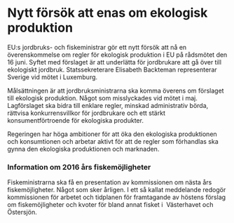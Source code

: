 # Nytt försök att enas om ekologisk produktion

EU:s jordbruks- och fiskeministrar gör ett nytt försök att nå en överenskommelse om regler för ekologisk produktion i EU på rådsmötet den 16 juni. Syftet med förslaget är att underlätta för jordbrukare att gå över till ekologiskt jordbruk. Statssekreterare Elisabeth Backteman representerar Sverige vid mötet i Luxemburg.

Målsättningen är att jordbruksministrarna ska komma överens om förslaget till ekologisk produktion. Något som misslyckades vid mötet i maj. Lagförslaget ska bidra till enklare regler, minskad administrativ börda, rättvisa konkurrensvillkor för jordbrukare och ett stärkt konsumentförtroende för ekologiska produkter.

Regeringen har höga ambitioner för att öka den ekologiska produktionen och konsumtionen och arbetar aktivt för att de regler som förhandlas ska gynna den ekologiska produktionen och marknaden.

### Information om 2016 års fiskemöjligheter

Fiskeministrarna ska få en presentation av kommissionen om nästa års fiskemöjligheter. Något som sker årligen. I ett så kallat meddelande redogör kommissionen för arbetet och tidplanen för framtagande av höstens förslag om fiskemöjligheter och kvoter för bland annat fisket i  Västerhavet och  Östersjön.
